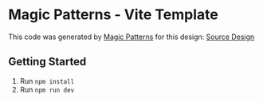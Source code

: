 # Magic Patterns - Vite Template

This code was generated by [Magic Patterns](https://magicpatterns.com) for this design: [Source Design](https://magicpatterns.com/c/vmzykzczxl8byi5aeqpkde)

## Getting Started

1. Run `npm install`
2. Run `npm run dev`
